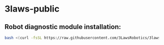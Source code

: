 # 3laws-public

## Robot diagnostic module installation:
```bash
bash <(curl -fsSL https://raw.githubusercontent.com/3LawsRobotics/3laws-public/master/rdm/install.sh) <COMPANY_ID> [<DOCKER_TOKEN>]
```
